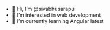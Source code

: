 - 👋 Hi, I’m @sivabhusarapu
- 👀 I’m interested in web development
- 🌱 I’m currently learning Angular latest



<!---
sivabhusarapu/sivabhusarapu is a ✨ special ✨ repository because its `README.md` (this file) appears on your GitHub profile.
You can click the Preview link to take a look at your changes.
--->
